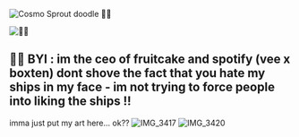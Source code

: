 ![Cosmo   Sprout doodle 🍰🍓](https://github.com/user-attachments/assets/9d842445-679e-4b35-9589-06c76c165857)

![🍫🍓](https://komarev.com/ghpvc/?username=black-sh33p&color=8D4066&style=flat&label=🍫🍓)

## 🍫🍓 BYI : im the ceo of fruitcake and spotify (vee x boxten) dont shove the fact that you hate my ships in my face - im not trying to force people into liking the ships !!


imma just put my art here... ok??
![IMG_3417](https://github.com/user-attachments/assets/46488e65-aa31-4472-a421-3c107cbfe8e3)
![IMG_3420](https://github.com/user-attachments/assets/64bb8a96-c446-45a2-8edb-e3b9f72ce84e)

